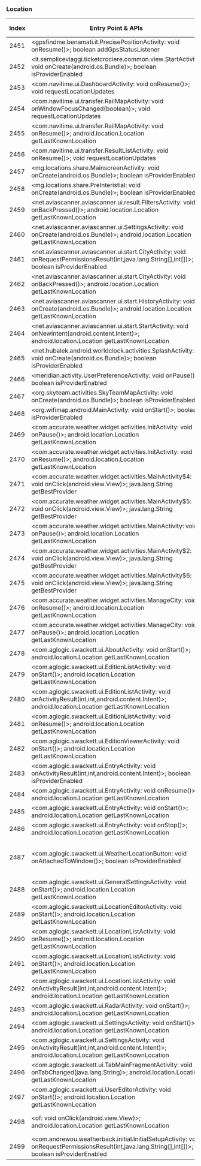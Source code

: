 ### Location
| Index | Entry Point & APIs | Screen shot | Resource id | Label |
| ------------- | ------------- | ------------- |-------------|-------------|
| 2451 | <gpsfindme.benamati.it.PrecisePositionActivity: void onResume()>; boolean addGpsStatusListener | ![](D:\COSMOS\output\py\Play_win8\Travel_Local\gpsfindme.benamati.it\gpsfindme.benamati.it.PrecisePositionActivity.png) |  | |
| 2452 | <it.sempliceviaggi.ticketcrociere.common.view.StartActivity: void onCreate(android.os.Bundle)>; boolean isProviderEnabled | ![](D:\COSMOS\output\py\Play_win8\Travel_Local\it.sempliceviaggi.ticketcarnival\it.sempliceviaggi.ticketcrociere.common.view.StartActivity.png) |  | |
| 2453 | <com.navitime.ui.DashboardActivity: void onResume()>; void requestLocationUpdates | ![](D:\COSMOS\output\py\Play_win8\Travel_Local\jp.tokyometro.tokyosubwaynavi\com.navitime.ui.DashboardActivity.png) |  | |
| 2454 | <com.navitime.ui.transfer.RailMapActivity: void onWindowFocusChanged(boolean)>; void requestLocationUpdates | ![](D:\COSMOS\output\py\Play_win8\Travel_Local\jp.tokyometro.tokyosubwaynavi\com.navitime.ui.transfer.RailMapActivity.png) |  | |
| 2455 | <com.navitime.ui.transfer.RailMapActivity: void onResume()>; android.location.Location getLastKnownLocation | ![](D:\COSMOS\output\py\Play_win8\Travel_Local\jp.tokyometro.tokyosubwaynavi\com.navitime.ui.transfer.RailMapActivity.png) |  | |
| 2456 | <com.navitime.ui.transfer.ResultListActivity: void onResume()>; void requestLocationUpdates | ![](D:\COSMOS\output\py\Play_win8\Travel_Local\jp.tokyometro.tokyosubwaynavi\com.navitime.ui.transfer.ResultListActivity.png) |  | |
| 2457 | <mg.locations.share.MainscreenActivity: void onCreate(android.os.Bundle)>; boolean isProviderEnabled | ![](D:\COSMOS\output\py\Play_win8\Travel_Local\mg.locations.share\mg.locations.share.MainscreenActivity.png) |  | |
| 2458 | <mg.locations.share.PreInteristial: void onCreate(android.os.Bundle)>; boolean isProviderEnabled | ![](D:\COSMOS\output\py\Play_win8\Travel_Local\mg.locations.share\mg.locations.share.PreInteristial.png) |  | |
| 2459 | <net.aviascanner.aviascanner.ui.result.FiltersActivity: void onBackPressed()>; android.location.Location getLastKnownLocation | ![](D:\COSMOS\output\py\Play_win8\Travel_Local\net.aviascanner.aviascanner\net.aviascanner.aviascanner.ui.result.FiltersActivity.png) |  | |
| 2460 | <net.aviascanner.aviascanner.ui.SettingsActivity: void onCreate(android.os.Bundle)>; android.location.Location getLastKnownLocation | ![](D:\COSMOS\output\py\Play_win8\Travel_Local\net.aviascanner.aviascanner\net.aviascanner.aviascanner.ui.SettingsActivity.png) |  | |
| 2461 | <net.aviascanner.aviascanner.ui.start.CityActivity: void onRequestPermissionsResult(int,java.lang.String[],int[])>; boolean isProviderEnabled | ![](D:\COSMOS\output\py\Play_win8\Travel_Local\net.aviascanner.aviascanner\net.aviascanner.aviascanner.ui.start.CityActivity.png) |  | |
| 2462 | <net.aviascanner.aviascanner.ui.start.CityActivity: void onBackPressed()>; android.location.Location getLastKnownLocation | ![](D:\COSMOS\output\py\Play_win8\Travel_Local\net.aviascanner.aviascanner\net.aviascanner.aviascanner.ui.start.CityActivity.png) |  | |
| 2463 | <net.aviascanner.aviascanner.ui.start.HistoryActivity: void onCreate(android.os.Bundle)>; android.location.Location getLastKnownLocation | ![](D:\COSMOS\output\py\Play_win8\Travel_Local\net.aviascanner.aviascanner\net.aviascanner.aviascanner.ui.start.HistoryActivity.png) |  | |
| 2464 | <net.aviascanner.aviascanner.ui.start.StartActivity: void onNewIntent(android.content.Intent)>; android.location.Location getLastKnownLocation | ![](D:\COSMOS\output\py\Play_win8\Travel_Local\net.aviascanner.aviascanner\net.aviascanner.aviascanner.ui.start.StartActivity.png) |  | |
| 2465 | <net.hubalek.android.worldclock.activities.SplashActivity: void onCreate(android.os.Bundle)>; boolean isProviderEnabled | ![](D:\COSMOS\output\py\Play_win8\Travel_Local\net.hubalek.android.worldclock\net.hubalek.android.worldclock.activities.SplashActivity.png) |  | |
| 2466 | <meridian.activity.UserPreferenceActivity: void onPause()>; boolean isProviderEnabled | ![](D:\COSMOS\output\py\Play_win8\Travel_Local\net.orlandoairports.mobile\meridian.activity.UserPreferenceActivity.png) |  | |
| 2467 | <org.skyteam.activities.SkyTeamMapActivity: void onCreate(android.os.Bundle)>; boolean isProviderEnabled | ![](D:\COSMOS\output\py\Play_win8\Travel_Local\org.skyteam\org.skyteam.activities.SkyTeamMapActivity.png) |  | |
| 2468 | <org.wifimap.android.MainActivity: void onStart()>; boolean isProviderEnabled | ![](D:\COSMOS\output\py\Play_win8\Travel_Local\org.wifimap.android\org.wifimap.android.MainActivity.png) |  | |
| 2469 | <com.accurate.weather.widget.activities.InitActivity: void onPause()>; android.location.Location getLastKnownLocation | ![](D:\COSMOS\output\py\Play_win8\Weather\com.accurate.weather.widget\com.accurate.weather.widget.activities.InitActivity.png) |  | |
| 2470 | <com.accurate.weather.widget.activities.InitActivity: void onResume()>; android.location.Location getLastKnownLocation | ![](D:\COSMOS\output\py\Play_win8\Weather\com.accurate.weather.widget\com.accurate.weather.widget.activities.InitActivity.png) |  | |
| 2471 | <com.accurate.weather.widget.activities.MainActivity$4: void onClick(android.view.View)>; java.lang.String getBestProvider | ![](D:\COSMOS\output\py\Play_win8\Weather\com.accurate.weather.widget\com.accurate.weather.widget.activities.MainActivity.png) |  | |
| 2472 | <com.accurate.weather.widget.activities.MainActivity$5: void onClick(android.view.View)>; java.lang.String getBestProvider | ![](D:\COSMOS\output\py\Play_win8\Weather\com.accurate.weather.widget\com.accurate.weather.widget.activities.MainActivity.png) |  | |
| 2473 | <com.accurate.weather.widget.activities.MainActivity: void onPause()>; android.location.Location getLastKnownLocation | ![](D:\COSMOS\output\py\Play_win8\Weather\weather.widget.forecast\com.accurate.weather.widget.activities.MainActivity.png) |  | |
| 2474 | <com.accurate.weather.widget.activities.MainActivity$2: void onClick(android.view.View)>; java.lang.String getBestProvider | ![](D:\COSMOS\output\py\Play_win8\Weather\com.accurate.weather.widget\com.accurate.weather.widget.activities.MainActivity.png) |  | |
| 2475 | <com.accurate.weather.widget.activities.MainActivity$6: void onClick(android.view.View)>; java.lang.String getBestProvider | ![](D:\COSMOS\output\py\Play_win8\Weather\weather.widget.forecast\com.accurate.weather.widget.activities.MainActivity.png) |  | |
| 2476 | <com.accurate.weather.widget.activities.ManageCity: void onResume()>; android.location.Location getLastKnownLocation | ![](D:\COSMOS\output\py\Play_win8\Weather\weather.widget.forecast\com.accurate.weather.widget.activities.ManageCity.png) |  | |
| 2477 | <com.accurate.weather.widget.activities.ManageCity: void onPause()>; android.location.Location getLastKnownLocation | ![](D:\COSMOS\output\py\Play_win8\Weather\weather.widget.forecast\com.accurate.weather.widget.activities.ManageCity.png) |  | |
| 2478 | <com.aglogic.swackett.ui.AboutActivity: void onStart()>; android.location.Location getLastKnownLocation | ![](D:\COSMOS\output\py\Play_win8\Weather\com.aglogic.swackett\com.aglogic.swackett.ui.AboutActivity.png) |  | |
| 2479 | <com.aglogic.swackett.ui.EditionListActivity: void onStart()>; android.location.Location getLastKnownLocation | ![](D:\COSMOS\output\py\Play_win8\Weather\com.aglogic.swackett\com.aglogic.swackett.ui.EditionListActivity.png) |  | |
| 2480 | <com.aglogic.swackett.ui.EditionListActivity: void onActivityResult(int,int,android.content.Intent)>; android.location.Location getLastKnownLocation | ![](D:\COSMOS\output\py\Play_win8\Weather\com.aglogic.swackett\com.aglogic.swackett.ui.EditionListActivity.png) |  | |
| 2481 | <com.aglogic.swackett.ui.EditionListActivity: void onResume()>; android.location.Location getLastKnownLocation | ![](D:\COSMOS\output\py\Play_win8\Weather\com.aglogic.swackett\com.aglogic.swackett.ui.EditionListActivity.png) |  | |
| 2482 | <com.aglogic.swackett.ui.EditionViewerActivity: void onStart()>; android.location.Location getLastKnownLocation | ![](D:\COSMOS\output\py\Play_win8\Weather\com.aglogic.swackett\com.aglogic.swackett.ui.EditionViewerActivity.png) |  | |
| 2483 | <com.aglogic.swackett.ui.EntryActivity: void onActivityResult(int,int,android.content.Intent)>; boolean isProviderEnabled | ![](D:\COSMOS\output\py\Play_win8\Weather\com.aglogic.swackett\com.aglogic.swackett.ui.EntryActivity.png) |  | |
| 2484 | <com.aglogic.swackett.ui.EntryActivity: void onResume()>; android.location.Location getLastKnownLocation | ![](D:\COSMOS\output\py\Play_win8\Weather\com.aglogic.swackett\com.aglogic.swackett.ui.EntryActivity.png) |  | |
| 2485 | <com.aglogic.swackett.ui.EntryActivity: void onStart()>; android.location.Location getLastKnownLocation | ![](D:\COSMOS\output\py\Play_win8\Weather\com.aglogic.swackett\com.aglogic.swackett.ui.EntryActivity.png) |  | |
| 2486 | <com.aglogic.swackett.ui.EntryActivity: void onStop()>; android.location.Location getLastKnownLocation | ![](D:\COSMOS\output\py\Play_win8\Weather\com.aglogic.swackett\com.aglogic.swackett.ui.EntryActivity.png) |  | |
| 2487 | <com.aglogic.swackett.ui.WeatherLocationButton: void onAttachedToWindow()>; boolean isProviderEnabled | ![](D:\COSMOS\output\py\Play_win8\Weather\com.aglogic.swackett\com.aglogic.swackett.ui.EntryActivity.png) | {'2131099733': <sensitive_component.SensitiveComponent.SensitiveView object at 0x0000026CFFC0FF98>, '2131099744': <sensitive_component.SensitiveComponent.SensitiveView object at 0x0000026CFFC0F208>} | |
| 2488 | <com.aglogic.swackett.ui.GeneralSettingsActivity: void onStart()>; android.location.Location getLastKnownLocation | ![](D:\COSMOS\output\py\Play_win8\Weather\com.aglogic.swackett\com.aglogic.swackett.ui.GeneralSettingsActivity.png) |  | |
| 2489 | <com.aglogic.swackett.ui.LocationEditorActivity: void onStart()>; android.location.Location getLastKnownLocation | ![](D:\COSMOS\output\py\Play_win8\Weather\com.aglogic.swackett\com.aglogic.swackett.ui.LocationEditorActivity.png) |  | |
| 2490 | <com.aglogic.swackett.ui.LocationListActivity: void onResume()>; android.location.Location getLastKnownLocation | ![](D:\COSMOS\output\py\Play_win8\Weather\com.aglogic.swackett\com.aglogic.swackett.ui.LocationListActivity.png) |  | |
| 2491 | <com.aglogic.swackett.ui.LocationListActivity: void onStart()>; android.location.Location getLastKnownLocation | ![](D:\COSMOS\output\py\Play_win8\Weather\com.aglogic.swackett\com.aglogic.swackett.ui.LocationListActivity.png) |  | |
| 2492 | <com.aglogic.swackett.ui.LocationListActivity: void onActivityResult(int,int,android.content.Intent)>; android.location.Location getLastKnownLocation | ![](D:\COSMOS\output\py\Play_win8\Weather\com.aglogic.swackett\com.aglogic.swackett.ui.LocationListActivity.png) |  | |
| 2493 | <com.aglogic.swackett.ui.RadarActivity: void onStart()>; android.location.Location getLastKnownLocation | ![](D:\COSMOS\output\py\Play_win8\Weather\com.aglogic.swackett\com.aglogic.swackett.ui.RadarActivity.png) |  | |
| 2494 | <com.aglogic.swackett.ui.SettingsActivity: void onStart()>; android.location.Location getLastKnownLocation | ![](D:\COSMOS\output\py\Play_win8\Weather\com.aglogic.swackett\com.aglogic.swackett.ui.SettingsActivity.png) |  | |
| 2495 | <com.aglogic.swackett.ui.SettingsActivity: void onActivityResult(int,int,android.content.Intent)>; android.location.Location getLastKnownLocation | ![](D:\COSMOS\output\py\Play_win8\Weather\com.aglogic.swackett\com.aglogic.swackett.ui.SettingsActivity.png) |  | |
| 2496 | <com.aglogic.swackett.ui.TabMainFragmentActivity: void onTabChanged(java.lang.String)>; android.location.Location getLastKnownLocation | ![](D:\COSMOS\output\py\Play_win8\Weather\com.aglogic.swackett\com.aglogic.swackett.ui.TabMainFragmentActivity.png) |  | |
| 2497 | <com.aglogic.swackett.ui.UserEditorActivity: void onStart()>; android.location.Location getLastKnownLocation | ![](D:\COSMOS\output\py\Play_win8\Weather\com.aglogic.swackett\com.aglogic.swackett.ui.UserEditorActivity.png) |  | |
| 2498 | <of: void onClick(android.view.View)>; android.location.Location getLastKnownLocation | ![](D:\COSMOS\output\py\Play_win8\Weather\com.aglogic.swackett\com.aglogic.swackett.ui.UserEditorActivity.png) | {'2131099762': <sensitive_component.SensitiveComponent.SensitiveView object at 0x0000026CFFD12668>} | |
| 2499 | <com.andrewou.weatherback.initial.InitialSetupActivity: void onRequestPermissionsResult(int,java.lang.String[],int[])>; boolean isProviderEnabled | ![](D:\COSMOS\output\py\Play_win8\Weather\com.andrewou.weatherback\com.andrewou.weatherback.initial.InitialSetupActivity.png) |  | |
